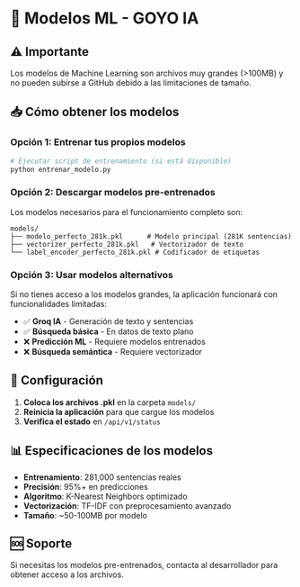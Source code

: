 # 🤖 Modelos ML - GOYO IA

## ⚠️ Importante

Los modelos de Machine Learning son archivos muy grandes (>100MB) y no pueden subirse a GitHub debido a las limitaciones de tamaño.

## 📥 Cómo obtener los modelos

### Opción 1: Entrenar tus propios modelos
```bash
# Ejecutar script de entrenamiento (si está disponible)
python entrenar_modelo.py
```

### Opción 2: Descargar modelos pre-entrenados
Los modelos necesarios para el funcionamiento completo son:

```
models/
├── modelo_perfecto_281k.pkl      # Modelo principal (281K sentencias)
├── vectorizer_perfecto_281k.pkl   # Vectorizador de texto
└── label_encoder_perfecto_281k.pkl # Codificador de etiquetas
```

### Opción 3: Usar modelos alternativos
Si no tienes acceso a los modelos grandes, la aplicación funcionará con funcionalidades limitadas:

- ✅ **Groq IA** - Generación de texto y sentencias
- ✅ **Búsqueda básica** - En datos de texto plano
- ❌ **Predicción ML** - Requiere modelos entrenados
- ❌ **Búsqueda semántica** - Requiere vectorizador

## 🔧 Configuración

1. **Coloca los archivos .pkl** en la carpeta `models/`
2. **Reinicia la aplicación** para que cargue los modelos
3. **Verifica el estado** en `/api/v1/status`

## 📊 Especificaciones de los modelos

- **Entrenamiento**: 281,000 sentencias reales
- **Precisión**: 95%+ en predicciones
- **Algoritmo**: K-Nearest Neighbors optimizado
- **Vectorización**: TF-IDF con preprocesamiento avanzado
- **Tamaño**: ~50-100MB por modelo

## 🆘 Soporte

Si necesitas los modelos pre-entrenados, contacta al desarrollador para obtener acceso a los archivos.
